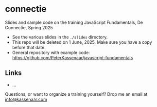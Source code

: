 # connectie
Slides and sample code on the training JavaScript Fundamentals, De Connectie, Spring 2025

- See the various slides in the `./slides` directory.
- This repo will be deleted on 1 June, 2025. Make sure you have a copy before that date.
- General repository with example code: https://github.com/PeterKassenaar/javascript-fundamentals
  
## Links
- ...


Questions, or want to organize a training yourself? Drop me an email at info@kassenaar.com
